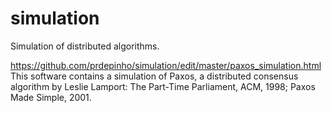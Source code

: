 # simulation
Simulation of distributed algorithms.

https://github.com/prdepinho/simulation/edit/master/paxos_simulation.html
This software contains a simulation of Paxos, a distributed consensus algorithm by Leslie Lamport: The Part-Time Parliament, ACM, 1998; Paxos Made Simple, 2001.
